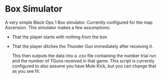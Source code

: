 # Box Simulator

A very simple Black Ops 1 Box simulator. Currently configured for the map Ascension. This simulator makes a few assumptions:
- That the player starts with nothing from the box
- That the player ditches the Thunder Gun immediately after receiving it.

  This then outputs the data into a .csv file containing the number trial run and the number of TGuns received in that game.
  This script is currently configured to also assume you have Mule Kick, but you can change that as you see fit.
